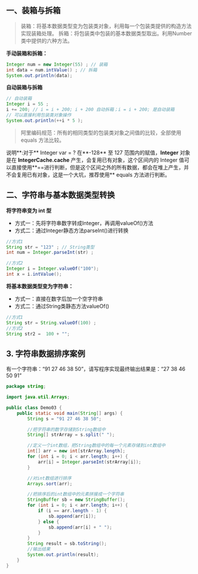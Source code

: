 ## 一、装箱与拆箱

> 装箱：将基本数据类型变为包装类对象，利用每一个包装类提供的构造方法实现装箱处理。
> 拆箱：将包装类中包装的基本数据类型取出。利用Number类中提供的六种方法。

**手动装箱和拆箱：**

```java
Integer num = new Integer(55) ; // 装箱
int data = num.intValue() ; // 拆箱
System.out.println(data);
```

 **自动装箱与拆箱**

```java
// 自动装箱
Integer i = 55 ;
i += 200; // i = i + 200; i + 200 自动拆箱；i = i + 200; 是自动装箱
// 可以直接利用包装类对象操作
System.out.println(++i * 5 );
```

> 阿里编码规范：所有的相同类型的包装类对象之间值的比较，全部使用 equals 方法比较。

说明**:对于** Integer var = ? 在**-128** 至 127 范围内的赋值，**Integer** 对象是在 **IntegerCache.cache** 产生，会复用已有对象，这个区间内的 Integer 值可以直接使用**==进行判断，但是这个区间之外的所有数据，都会在堆上产生，并不会复用已有对象，这是一个大坑，推荐使用** equals 方法进行判断。

## 二、字符串与基本数据类型转换

 **将字符串变为 int 型**

- 方式一：先将字符串数字转成Integer，再调用valueOf()方法
- 方式二：通过Integer静态方法parseInt()进行转换

```java
//方式1
String str = "123" ; // String类型
int num = Integer.parseInt(str) ;

//方式2
Integer i = Integer.valueOf("100");
int x = i.intValue();
```

**将基本数据类型变为字符串：**

- 方式一：直接在数字后加一个空字符串
- 方式二：通过String类静态方法valueOf()

```java
//方式1
String str = String.valueOf(100) ;
//方式2
String str2 =  100 + "";
```

## 3. 字符串数据排序案例

有一个字符串：“91 27 46 38 50”，请写程序实现最终输出结果是：“27 38 46 50 91”

```java
package string;

import java.util.Arrays;

public class Demo03 {
    public static void main(String[] args) {
        String s = "91 27 46 38 50";

        //把字符串的数字存储到String数组中
        String[] strArray = s.split(" ");

        //定义一个int数组，把String数组中的每一个元素存储到int数组中
        int[] arr = new int[strArray.length];
        for (int i = 0; i < arr.length; i++) {
            arr[i] = Integer.parseInt(strArray[i]);
        }

        //对int数组进行排序
        Arrays.sort(arr);

        //把排序后的int数组中的元素拼接成一个字符串
        StringBuffer sb = new StringBuffer();
        for (int i = 0; i < arr.length; i++) {
            if (i == arr.length - 1) {
                sb.append(arr[i]);
            } else {
                sb.append(arr[i] + " ");
            }
        }
        String result = sb.toString();
        //输出结果
        System.out.println(result);
    }
}
```

